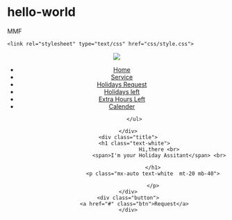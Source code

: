 # hello-world
MMF


<!DOCTYPE html>
<html>
<head>
	
	<link rel="stylesheet" type="text/css" href="css/style.css">
</head>
<body>
	<header>
		<div class="main">
			<div class="logo">
				<img src="holidays.png">
			</div>
			<ul>
				<li class="active"><a href="#">Home</a></li>
				<li><a href="#">Service</a></li>
				<li><a href="#">Holidays Request</a></li>
				<li><a href="#">Holidays left</a></li>
				<li><a href="#">Extra Hours Left</a></li>
				<li><a href="#">Calender</a></li>

			</ul>
			
		</div>
		<div class="title">
			<h1 class="text-white">
							Hi,there <br>
							<span>I'm your Holiday Assitant</span> <br>
													
						</h1>
						<p class="mx-auto text-white  mt-20 mb-40">
							
						</p>
		</div>
		<div class="button">
			<a href="#" class="btn">Request</a>
		</div>
